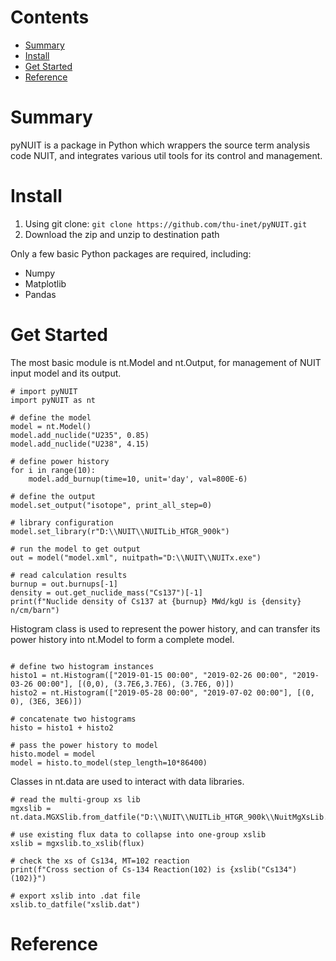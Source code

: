 # Contents
- [Summary](#summary)
- [Install](#install)
- [Get Started](#get-started)
- [Reference](#reference)

# Summary
pyNUIT is a package in Python which wrappers the source term analysis code NUIT, and integrates various util tools for its control and management.

# Install
1. Using git clone: `git clone https://github.com/thu-inet/pyNUIT.git`
2. Download the zip and unzip to destination path

Only a few basic Python packages are required, including:
- Numpy
- Matplotlib
- Pandas

# Get Started
The most basic module is nt.Model and nt.Output, for management of NUIT input model and its output.
```
# import pyNUIT
import pyNUIT as nt

# define the model
model = nt.Model()
model.add_nuclide("U235", 0.85)
model.add_nuclide("U238", 4.15)

# define power history
for i in range(10):
    model.add_burnup(time=10, unit='day', val=800E-6)

# define the output
model.set_output("isotope", print_all_step=0)

# library configuration
model.set_library(r"D:\\NUIT\\NUITLib_HTGR_900k")

# run the model to get output
out = model("model.xml", nuitpath="D:\\NUIT\\NUITx.exe")

# read calculation results
burnup = out.burnups[-1]
density = out.get_nuclide_mass("Cs137")[-1]
print(f"Nuclide density of Cs137 at {burnup} MWd/kgU is {density} n/cm/barn")
```
Histogram class is used to represent the power history, and can transfer its power history into nt.Model to form a complete model.

```

# define two histogram instances
histo1 = nt.Histogram(["2019-01-15 00:00", "2019-02-26 00:00", "2019-03-26 00:00"], [(0,0), (3.7E6,3.7E6), (3.7E6, 0)])
histo2 = nt.Histogram(["2019-05-28 00:00", "2019-07-02 00:00"], [(0, 0), (3E6, 3E6)])

# concatenate two histograms
histo = histo1 + histo2

# pass the power history to model
histo.model = model
model = histo.to_model(step_length=10*86400)
```

Classes in nt.data are used to interact with data libraries.
```
# read the multi-group xs lib
mgxslib = nt.data.MGXSlib.from_datfile("D:\\NUIT\\NUITLib_HTGR_900k\\NuitMgXsLib.dat")

# use existing flux data to collapse into one-group xslib
xslib = mgxslib.to_xslib(flux)

# check the xs of Cs134, MT=102 reaction
print(f"Cross section of Cs-134 Reaction(102) is {xslib("Cs134")(102)}")

# export xslib into .dat file
xslib.to_datfile("xslib.dat")
```
# Reference
